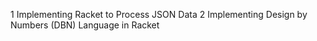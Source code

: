 1 Implementing Racket to Process JSON Data
2 Implementing Design by Numbers (DBN) Language in Racket
